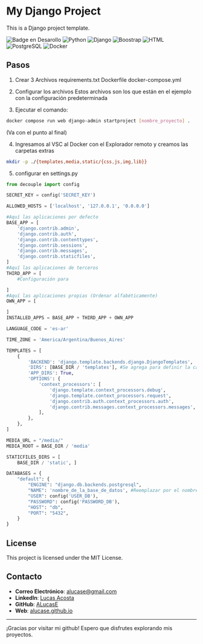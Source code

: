 # My Django Project

This is a Django project template.

![Badge en Desarollo](https://img.shields.io/badge/STATUS-EN%20DESAROLLO-green)
![Python](https://img.shields.io/badge/Python-3.10.x-lightblue)
![Django](https://img.shields.io/badge/Django-4.2.x-blue)
![Boostrap](https://img.shields.io/badge/Boostrap-5.x-yellow)
![HTML](https://img.shields.io/badge/HTML-5-violet)
![PostgreSQL](https://img.shields.io/badge/PostgreSQL-15.x-orange)
![Docker](https://img.shields.io/badge/Docker-20.x-blue)

## Pasos

1. Crear 3 Archivos requirements.txt Dockerfile docker-compose.yml

2. Configurar los archivos Estos archivos son los que están en el ejemplo con la configuración predeterminada

3. Ejecutar el comando:

```sh
docker compose run web django-admin startproject [nombre_proyecto] .
```

(Va con el punto al final)

4. Ingresamos al VSC al Docker con el Explorador remoto y creamos las carpetas extras

```sh
mkdir -p ./{templates,media,static/{css,js,img,lib}}
```

5. configurar en
   settings.py

```py
from decouple import config

SECRET_KEY = config('SECRET_KEY')
```

```py
ALLOWED_HOSTS = ['localhost', '127.0.0.1', '0.0.0.0']
```

```py
#Aquí las aplicaciones por defecto
BASE_APP = [
    'django.contrib.admin',
    'django.contrib.auth',
    'django.contrib.contenttypes',
    'django.contrib.sessions',
    'django.contrib.messages',
    'django.contrib.staticfiles',
]
#Aquí las aplicaciones de terceros
THIRD_APP = [
    #Configuración para

]
#Aquí las aplicaciones propias (Ordenar alfabéticamente)
OWN_APP = [

]
INSTALLED_APPS = BASE_APP + THIRD_APP + OWN_APP
```

```py
LANGUAGE_CODE = 'es-ar'

TIME_ZONE = 'America/Argentina/Buenos_Aires'
```

```py
TEMPLATES = [
    {
        'BACKEND': 'django.template.backends.django.DjangoTemplates',
        'DIRS': [BASE_DIR / 'templates'], #Se agrega para definir la carpeta templates en la raiz del proyecto
        'APP_DIRS': True,
        'OPTIONS': {
            'context_processors': [
                'django.template.context_processors.debug',
                'django.template.context_processors.request',
                'django.contrib.auth.context_processors.auth',
                'django.contrib.messages.context_processors.messages',
            ],
        },
    },
]
```

```py
MEDIA_URL = "/media/"
MEDIA_ROOT = BASE_DIR / 'media'
```

```py
STATICFILES_DIRS = [
    BASE_DIR / 'static', ]
```

```py
DATABASES = {
    "default": {
        "ENGINE": "django.db.backends.postgresql",
        "NAME": 'nombre_de_la_base_de_datos', #Reemplazar por el nombre de la base de datos del archivo docker-compose.yml
        "USER": config('USER_DB'),
        "PASSWORD": config('PASSWORD_DB'),
        "HOST": "db",
        "PORT": "5432",
    }
}
```

## License

This project is licensed under the MIT License.

## Contacto

- **Correo Electrónico**: alucase@gmail.com
- **LinkedIn**: [Lucas Acosta](https://www.linkedin.com/in/alucase/)
- **GitHub**: [ALucasE](https://github.com/ALucasE)
- **Web**: [alucase.github.io](https://alucase.github.io/)

---

¡Gracias por visitar mi github! Espero que disfrutes explorando mis proyectos.
